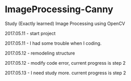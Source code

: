 # ImageProcessing-Canny
Study (Exactly learned) Image Processing using OpenCV

2017.05.11 -  start project

2017.05.11 -  I had some trouble when I coding.

2017.05.12 -  remodeling structure

2017.05.12 -  modify code error, current progress is step 2

2017.05.13 -  I need study more. current progress is step 2
